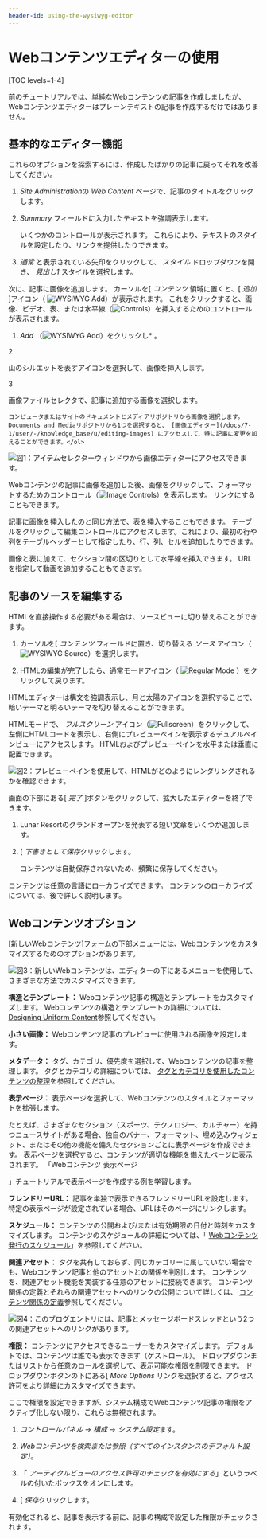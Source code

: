 ```yaml
---
header-id: using-the-wysiwyg-editor
---
```


# Webコンテンツエディターの使用

[TOC levels=1-4]

前のチュートリアルでは、単純なWebコンテンツの記事を作成しましたが、Webコンテンツエディターはプレーンテキストの記事を作成するだけではありません。

## 基本的なエディター機能

これらのオプションを探索するには、作成したばかりの記事に戻ってそれを改善してください。

1.  *Site Administration*の *Web Content* ページで、記事のタイトルをクリックします。

2.  *Summary* フィールドに入力したテキストを強調表示します。

    いくつかのコントロールが表示されます。 これらにより、テキストのスタイルを設定したり、リンクを提供したりできます。

3.  *通常* と表示されている矢印をクリックして、 *スタイル* ドロップダウンを開き、 *見出し1* スタイルを選択します。

次に、記事に画像を追加します。 カーソルを[ *コンテンツ* 領域に置くと、[ *追加* ]アイコン（ ![WYSIWYG Add](../../../../images/icon-wysiwyg-add.png)）が表示されます。 これをクリックすると、画像、ビデオ、表、または水平線（![Controls](../../../../images/icon-content-insert-controls.png)）を挿入するためのコントロールが表示されます。

1.  *Add* （![WYSIWYG Add](../../../../images/icon-wysiwyg-add.png)）をクリックし* 。</p></li>

2

山のシルエットを表すアイコンを選択して、画像を挿入します。

3

画像ファイルセレクタで、記事に追加する画像を選択します。

    コンピュータまたはサイトのドキュメントとメディアリポジトリから画像を選択します。 Documents and Mediaリポジトリから1つを選択すると、 [画像エディター](/docs/7-1/user/-/knowledge_base/u/editing-images) にアクセスして、特に記事に変更を加えることができます。</ol>

![図1：アイテムセレクターウィンドウから画像エディターにアクセスできます。](../../../../images/image-editor-preview-window.png)

Webコンテンツの記事に画像を追加した後、画像をクリックして、フォーマットするためのコントロール（![Image Controls](../../../../images/icon-wysiwyg-image-controls.png)）を表示します。 リンクにすることもできます。

記事に画像を挿入したのと同じ方法で、表を挿入することもできます。 テーブルをクリックして編集コントロールにアクセスします。これにより、最初の行や列をテーブルヘッダーとして指定したり、行、列、セルを追加したりできます。

画像と表に加えて、セクション間の区切りとして水平線を挿入できます。 URLを指定して動画を追加することもできます。

## 記事のソースを編集する

HTMLを直接操作する必要がある場合は、ソースビューに切り替えることができます。

1.  カーソルを[ *コンテンツ* フィールドに置き、切り替える *ソース* アイコン（ ![WYSIWYG Source](../../../../images/icon-wysiwyg-source.png)）を選択します。

2.  HTMLの編集が完了したら、通常モードアイコン（ ![Regular Mode](../../../../images/icon-text.png) ）をクリックして戻ります。

HTMLエディターは構文を強調表示し、月と太陽のアイコンを選択することで、暗いテーマと明るいテーマを切り替えることができます。

HTMLモードで、 *フルスクリーン* アイコン（![Fullscreen](../../../../images/icon-enlarge.png)）をクリックして、左側にHTMLコードを表示し、右側にプレビューペインを表示するデュアルペインビューにアクセスします。 HTMLおよびプレビューペインを水平または垂直に配置できます。

![図2：プレビューペインを使用して、HTMLがどのようにレンダリングされるかを確認できます。](../../../../images/web-content-editor-html.png)

画面の下部にある[ *完了* ]ボタンをクリックして、拡大したエディターを終了できます。

1.  Lunar Resortのグランドオープンを発表する短い文章をいくつか追加します。

2.  [ *下書きとして保存*クリックします。

    コンテンツは自動保存されないため、頻繁に保存してください。

コンテンツは任意の言語にローカライズできます。 コンテンツのローカライズについては、後で詳しく説明します。

## Webコンテンツオプション

[新しいWebコンテンツ]フォームの下部メニューには、Webコンテンツをカスタマイズするためのオプションがあります。

![図3：新しいWebコンテンツは、エディターの下にあるメニューを使用して、さまざまな方法でカスタマイズできます。](../../../../images/wcm-menu.png)

**構造とテンプレート：** Webコンテンツ記事の構造とテンプレートをカスタマイズします。 Webコンテンツの構造とテンプレートの詳細については、 [Designing Uniform Content](/docs/7-1/user/-/knowledge_base/u/designing-uniform-content)参照してください。

**小さい画像：** Webコンテンツ記事のプレビューに使用される画像を設定します。

**メタデータ：** タグ、カテゴリ、優先度を選択して、Webコンテンツの記事を整理します。 タグとカテゴリの詳細については、 [タグとカテゴリを使用したコンテンツの整理](/docs/7-1/user/-/knowledge_base/u/organizing-content-with-tags-and-categories)を参照してください。

**表示ページ：** 表示ページを選択して、Webコンテンツのスタイルとフォーマットを拡張します。

たとえば、さまざまなセクション（スポーツ、テクノロジー、カルチャー）を持つニュースサイトがある場合、独自のバナー、フォーマット、埋め込みウィジェット、またはその他の機能を備えたセクションごとに表示ページを作成できます。 表示ページを選択すると、コンテンツが適切な機能を備えたページに表示されます。 「Webコンテンツ</a> 表示ページ

」チュートリアルで表示ページを作成する例を学習します。</p> 

**フレンドリーURL：** 記事を単独で表示できるフレンドリーURLを設定します。 特定の表示ページが設定されている場合、URLはそのページにリンクします。

**スケジュール：** コンテンツの公開および/または有効期限の日付と時刻をカスタマイズします。 コンテンツのスケジュールの詳細については、「 [Webコンテンツ発行のスケジュール](/docs/7-1/user/-/knowledge_base/u/scheduling-web-content-publication)」を参照してください。

**関連アセット：** タグを共有しておらず、同じカテゴリーに属していない場合でも、Webコンテンツ記事と他のアセットとの関係を判別します。 コンテンツを、関連アセット機能を実装する任意のアセットに接続できます。 コンテンツ関係の定義とそれらの関連アセットへのリンクの公開について詳しくは、 [コンテンツ関係の定義](/docs/7-1/user/-/knowledge_base/u/defining-content-relationships)参照してください。

![図4：このブログエントリには、記事とメッセージボードスレッドという2つの関連アセットへのリンクがあります。](../../../../images/related-assets-link.png)

**権限：** コンテンツにアクセスできるユーザーをカスタマイズします。 デフォルトでは、コンテンツは誰でも表示できます（ゲストロール）。 ドロップダウンまたはリストから任意のロールを選択して、表示可能な権限を制限できます。 ドロップダウンボタンの下にある[ *More Options* リンクを選択すると、アクセス許可をより詳細にカスタマイズできます。

ここで権限を設定できますが、システム構成でWebコンテンツ記事の権限をアクティブ化しない限り、これらは無視されます。

1.  *コントロールパネル* → *構成* → *システム設定*ます。

2.  *Webコンテンツを検索または参照（すべてのインスタンスのデフォルト設定）*。

3.  「 *アーティクルビューのアクセス許可のチェックを有効にする*」というラベルの付いたボックスをオンにします。

4.  [ *保存*クリックします。

有効化されると、記事を表示する前に、記事の構成で設定した権限がチェックされます。
